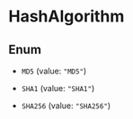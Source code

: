 

# HashAlgorithm

## Enum


* `MD5` (value: `"MD5"`)

* `SHA1` (value: `"SHA1"`)

* `SHA256` (value: `"SHA256"`)



